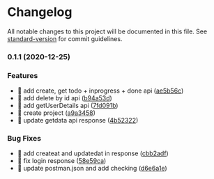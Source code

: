 # Changelog

All notable changes to this project will be documented in this file. See [standard-version](https://github.com/conventional-changelog/standard-version) for commit guidelines.

### 0.1.1 (2020-12-25)


### Features

* 🎸 add create, get todo + inprogress + done api ([ae5b56c](https://github.com/yeukfei02/trello-clone-api/commit/ae5b56c93e928f661d086f78b386629f20c5ee9d))
* 🎸 add delete by id api ([b94a53d](https://github.com/yeukfei02/trello-clone-api/commit/b94a53d63d31a3947e0f6d214a9735984cdd64f5))
* 🎸 add getUserDetails api ([7fd091b](https://github.com/yeukfei02/trello-clone-api/commit/7fd091b0675c0e32a05402d40d10831b8b3b7b7b))
* 🎸 create project ([a9a3458](https://github.com/yeukfei02/trello-clone-api/commit/a9a345875fd0de8a4fd2c71e699e7371d84e26be))
* 🎸 update getdata api response ([4b52322](https://github.com/yeukfei02/trello-clone-api/commit/4b5232240766a8a8e812621c434ec18a8a0a6baa))


### Bug Fixes

* 🐛 add createat and updatedat in response ([cbb2adf](https://github.com/yeukfei02/trello-clone-api/commit/cbb2adfcc53263c8e73ba91c849d0346c2e54203))
* 🐛 fix login response ([58e59ca](https://github.com/yeukfei02/trello-clone-api/commit/58e59ca07823f8190fa9d35f04fc4aacfdff3981))
* 🐛 update postman.json and add checking ([d6e6a1e](https://github.com/yeukfei02/trello-clone-api/commit/d6e6a1e665b4386bb6641cde2af12581fd7faf88))
